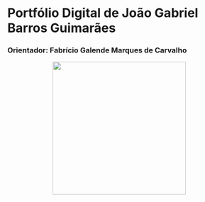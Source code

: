 # Portfólio Digital de João Gabriel Barros Guimarães

### Orientador: Fabrício Galende Marques de Carvalho

<div align="center">
    <img src="https://github.com/gabrielbguimaraes/portfolio_dsm-/blob/main/foto_gabriel.jpeg" width="300" height="300">
</div>
   